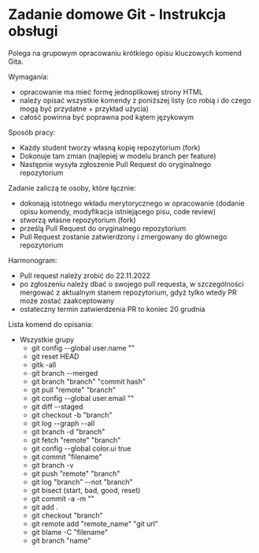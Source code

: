 # Zadanie domowe Git - Instrukcja obsługi
Polega na grupowym opracowaniu krótkiego opisu kluczowych komend Gita.


Wymagania:
 * opracowanie ma mieć formę jednoplikowej strony HTML
 * należy opisać wszystkie komendy z poniższej listy (co robią i do czego mogą być przydatne + przykład użycia)
 * całość powinna być poprawna pod kątem językowym
 
Sposób pracy:
 * Każdy student tworzy własną kopię repozytorium (fork)
 * Dokonuje tam zmian (najlepiej w modelu branch per feature)
 * Następnie wysyła zgłoszenie Pull Request do oryginalnego repozytorium
 
Zadanie zaliczą te osoby, które łącznie:
 * dokonają istotnego wkładu merytorycznego w opracowanie (dodanie opisu komendy, modyfikacja istniejącego pisu, code review)
 * stworzą własne repozytorium (fork)
 * prześlą Pull Request do oryginalnego repozytorium
 * Pull Request zostanie zatwierdzony i zmergowany do głównego repozytorium

Harmonogram:
 * Pull request należy zrobić do 22.11.2022
 * po zgłoszeniu należy dbać o swojego pull requesta, w szczególności mergować z aktualnym stanem repozytorium, gdyż tylko wtedy PR może zostać zaakceptowany
 * ostateczny termin zatwierdzenia PR to koniec 20 grudnia
 
 
 Lista komend do opisania:
 
  * Wszystkie grupy
    * git config --global user.name ""
    * git reset HEAD
    * gitk -all
    * git branch --merged
    * git branch "branch" "commit hash"
    * git pull "remote" "branch"
    * git config --global user.email ""
    * git diff --staged
    * git checkout -b "branch"
    * git log --graph --all
    * git branch -d "branch"
    * git fetch "remote" "branch"
    * git config --global color.ui true
    * git commit "filename"
    * git branch -v
    * git push "remote" "branch"
    * git log "branch" --not "branch"
    * git bisect (start, bad, good, reset)
    * git commit -a -m ""
    * git add .
    * git checkout "branch"
    * git remote add "remote_name" "git url"
    * git blame -C "filename"
    * git branch "name"
